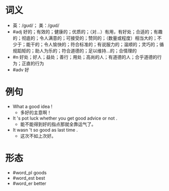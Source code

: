 # 词义
- 英：/ɡʊd/； 美：/ɡʊd/
- #adj 好的；有效的；健康的；优质的；（对…）有用，有好处；合适的；有趣的；彻底的；令人满意的；可接受的；赞同的；（数量或程度）相当大的；不少于；能干的；令人愉快的；符合标准的；有说服力的；温顺的；灵巧的；循规蹈矩的；助人为乐的；符合道德的；足以维持…的；合情理的
- #n 好处；好人；益处；善行；用处；高尚的人；有道德的人；合乎道德的行为；正直的行为
- #adv 好
# 例句
- What a good idea !
	- 多好的主意啊！
- It 's pot luck whether you get good advice or not .
	- 能不能得到好的指点那就全靠运气了。
- It wasn 't so good as last time .
	- 这次不如上次好。
# 形态
- #word_pl goods
- #word_est best
- #word_er better
